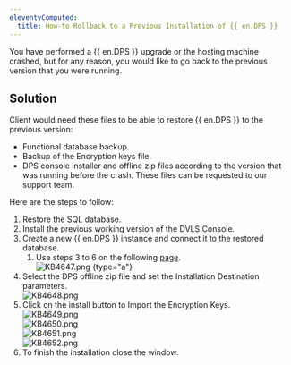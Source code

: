 ```yaml
---
eleventyComputed:
  title: How-to Rollback to a Previous Installation of {{ en.DPS }}
---
```

You have performed a {{ en.DPS }} upgrade or the hosting machine crashed, but for any reason, you would like to go back to the previous version that you were running.

## Solution

Client would need these files to be able to restore {{ en.DPS }} to the previous version:  

- Functional database backup.
- Backup of the Encryption keys file.
- DPS console installer and offline zip files according to the version that was running before the crash. These files can be requested to our support team.

Here are the steps to follow:

1. Restore the SQL database.
1. Install the previous working version of the DVLS Console.
1. Create a new {{ en.DPS }} instance and connect it to the restored database.
   1. Use steps 3 to 6 on the following [page](/server/installation/create-server-instance/).  
      ![KB4647.png](/img/en/kb/KB4647.png)
      {type="a"}
1. Select the DPS offline zip file and set the Installation Destination parameters.  
   ![KB4648.png](/img/en/kb/KB4648.png)
1. Click on the install button to Import the Encryption Keys.  
   ![KB4649.png](/img/en/kb/KB4649.png)  
   ![KB4650.png](/img/en/kb/KB4650.png)  
   ![KB4651.png](/img/en/kb/KB4651.png)  
   ![KB4652.png](/img/en/kb/KB4652.png)  
1. To finish the installation close the window.